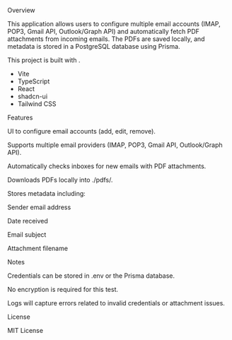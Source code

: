 Overview

This application allows users to configure multiple email accounts (IMAP, POP3, Gmail API, Outlook/Graph API) and automatically fetch PDF attachments from incoming emails. The PDFs are saved locally, and metadata is stored in a PostgreSQL database using Prisma.


This project is built with .

- Vite
- TypeScript
- React
- shadcn-ui
- Tailwind CSS

Features

UI to configure email accounts (add, edit, remove).

Supports multiple email providers (IMAP, POP3, Gmail API, Outlook/Graph API).

Automatically checks inboxes for new emails with PDF attachments.

Downloads PDFs locally into ./pdfs/.

Stores metadata including:

Sender email address

Date received

Email subject

Attachment filename

Notes

Credentials can be stored in .env or the Prisma database.

No encryption is required for this test.

Logs will capture errors related to invalid credentials or attachment issues.

License

MIT License
